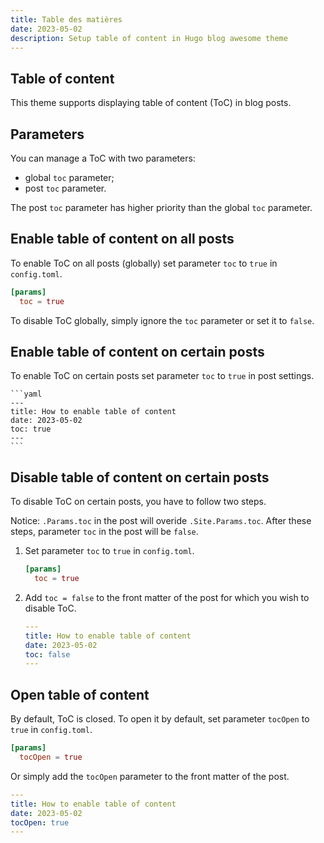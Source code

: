 ```yaml
---
title: Table des matières
date: 2023-05-02
description: Setup table of content in Hugo blog awesome theme
---
```


## Table of content

This theme supports displaying table of content (ToC) in blog posts.

## Parameters

You can manage a ToC with two parameters:
- global `toc` parameter;
- post `toc` parameter.

The post `toc` parameter has higher priority than the global `toc` parameter.

## Enable table of content on all posts

To enable ToC on all posts (globally) set parameter `toc` to `true` in `config.toml`.

```toml
[params]
  toc = true
```

To disable ToC globally, simply ignore the `toc` parameter or set it to `false`.
 
## Enable table of content on certain posts

To enable ToC on certain posts set parameter `toc` to `true` in post settings.

    ```yaml
    ---
    title: How to enable table of content
    date: 2023-05-02
    toc: true
    ---
    ```

## Disable table of content on certain posts

To disable ToC on certain posts, you have to follow two steps.

Notice: `.Params.toc` in the post will overide `.Site.Params.toc`. After these steps, parameter `toc`  in the post will be `false`.

1.  Set parameter `toc` to `true` in `config.toml`.

    ```toml
    [params]
      toc = true
    ```

2.  Add `toc = false` to the front matter of the post for which you wish to disable ToC.

    ```yaml
    ---
    title: How to enable table of content
    date: 2023-05-02
    toc: false
    ---
    ```

## Open table of content

By default, ToC is closed. To open it by default, set parameter `tocOpen` to `true` in `config.toml`.

```toml
[params]
  tocOpen = true
```

Or simply add the `tocOpen` parameter to the front matter of the post.

```yaml
---
title: How to enable table of content
date: 2023-05-02
tocOpen: true
---
```